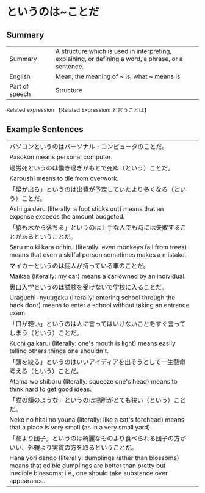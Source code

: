 # というのは~ことだ

## Summary

<table><tr>   <td>Summary<td>   <td>A structure which is used in interpreting, explaining, or defining a word, a phrase, or a sentence.</td><tr><tr>   <td>English<td>   <td>Mean; the meaning of ~ is; what ~ means is</td><tr><tr>   <td>Part of speech<td>   <td>Structure</td><tr></table><tr>   <td>Related expression<td>   <td>【Related Expression: と言うことは】</td><tr></table></table>

## Example Sentences

<table><tr><td>パソコンというのはパーソナル・コンピュータのことだ。<td><tr><tr><td>Pasokon means personal computer.<td><tr><tr><td>過労死というのは働き過ぎがもとで死ぬ（という）ことだ。<td><tr><tr><td>Karoushi means to die from overwork.<td><tr><tr><td>「足が出る」というのは出費が予定していたより多くなる（という）ことだ。<td><tr><tr><td>Ashi ga deru (literally: a foot sticks out) means that an expense exceeds the amount budgeted.<td><tr><tr><td>「猿も木から落ちる」というのは上手な人でも時には失敗することがあるということだ。<td><tr><tr><td>Saru mo ki kara ochiru (literally: even monkeys fall from trees) means that even a skilful person sometimes makes a mistake.<td><tr><tr><td>マイカーというのは個人が持っている車のことだ。<td><tr><tr><td>Maikaa (literally: my car) means a car owned by an individual.<td><tr><tr><td>裏口入学というのは試験を受けないで学校に入ることだ。<td><tr><tr><td>Uraguchi-nyuugaku (literally: entering school through the back door) means to enter a school without taking an entrance exam.<td><tr><tr><td>「口が軽い」というのは人に言ってはいけないことをすぐ言ってしまう（という）ことだ。<td><tr><tr><td>Kuchi ga karui (literally: one's mouth is light) means easily telling others things one shouldn't.<td><tr><tr><td>「頭を絞る」というのはいいアイディアを出そうとして一生懸命考える（という）ことだ。<td><tr><tr><td>Atama wo shiboru (literally: squeeze one's head) means to think hard to get good ideas.<td><tr><tr><td>「猫の額のような」というのは場所がとても狭い（という）ことだ。<td><tr><tr><td>Neko no hitai no youna (literally: like a cat's forehead) means that a place is very small (as in a very small yard).<td><tr><tr><td>「花より団子」というのは綺麗なものより食べられる団子の方がいい、外観より実質の方を取るということだ。<td><tr><tr><td>Hana yori dango (literally: dumplings rather than blossoms) means that edible dumplings are better than pretty but inedible blossoms; i.e., one should take substance over appearance.<td><tr></table>

